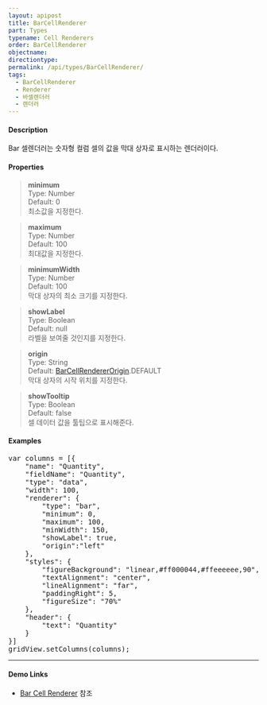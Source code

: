 ```yaml
---
layout: apipost
title: BarCellRenderer
part: Types
typename: Cell Renderers
order: BarCellRenderer
objectname: 
directiontype: 
permalink: /api/types/BarCellRenderer/
tags:
  - BarCellRenderer
  - Renderer
  - 바셀렌더러
  - 렌더러
---
```


#### Description

Bar 셀렌더러는 숫자형 컬럼 셀의 값을 막대 상자로 표시하는 렌더러이다. 

#### Properties

> **minimum**  
> Type: Number  
> Default: 0  
> 최소값을 지정한다.  

> **maximum**  
> Type: Number  
> Default: 100  
> 최대값을 지정한다.  

> **minimumWidth**   
> Type: Number   
> Default: 100   
> 막대 상자의 최소 크기를 지정한다.  

> **showLabel**  
> Type: Boolean  
> Default: null  
> 라벨을 보여줄 것인지를 지정한다.  

> **origin**  
> Type: String  
> Default: [BarCellRendererOrigin](/api/types/BarCellRendererOrigin)\.DEFAULT		  
> 막대 상자의 시작 위치를 지정한다. 

> **showTooltip**  
> Type: Boolean   
> Default: false     
> 셀 데이터 값을 툴팁으로 표시해준다.   


#### Examples   

<pre class="prettyprint">
var columns = [{
    "name": "Quantity",
    "fieldName": "Quantity",
    "type": "data",
    "width": 100,
    "renderer": {
        "type": "bar",
        "minimum": 0,
        "maximum": 100,
        "minWidth": 150,
        "showLabel": true,
        "origin":"left"
    },
    "styles": {
        "figureBackground": "linear,#ff000044,#ffeeeeee,90",
        "textAlignment": "center",
        "lineAlignment": "far",
        "paddingRight": 5,
        "figureSize": "70%"
    },
    "header": {
        "text": "Quantity"
    }
}]
gridView.setColumns(columns);
</pre>

---

#### Demo Links

* [Bar Cell Renderer](http://demo.realgrid.com/Demo/BarCellRenderer) 참조 

